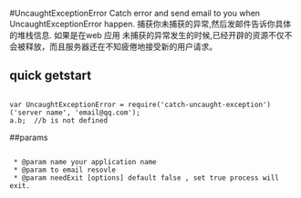 #UncaughtExceptionError
Catch error and send email to you when UncaughtExceptionError happen.
捕获你未捕获的异常,然后发邮件告诉你具体的堆栈信息.
如果是在web 应用 未捕获的异常发生的时候,已经开辟的资源不仅不会被释放，而且服务器还在不知疲倦地接受新的用户请求。



## quick getstart

```

var UncaughtExceptionError = require('catch-uncaught-exception')('server name', 'email@qq.com');
a.b;  //b is not defined
```

##params

```

 * @param name your application name
 * @param to email resovle
 * @param needExit [options] default false , set true process will exit.
```
